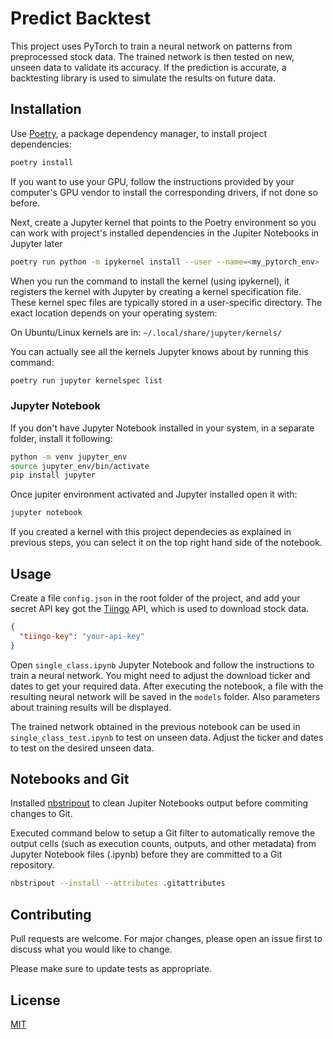 # Predict Backtest

This project uses PyTorch to train a neural network on patterns from preprocessed stock data. The trained network is then tested on new, unseen data to validate its accuracy. If the prediction is accurate, a backtesting library is used to simulate the results on future data.

## Installation

Use [Poetry](https://python-poetry.org/), a package dependency manager, to install project dependencies:

```bash
poetry install
```

If you want to use your GPU, follow the instructions provided by your computer's GPU vendor to install the corresponding drivers, if not done so before.

Next, create a Jupyter kernel that points to the Poetry environment so you can work with project's installed dependencies in the Jupiter Notebooks in Jupyter later

```bash
poetry run python -m ipykernel install --user --name=<my_pytorch_env>
```

When you run the command to install the kernel (using ipykernel), it registers the kernel with Jupyter by creating a kernel specification file. These kernel spec files are typically stored in a user-specific directory. The exact location depends on your operating system:

On Ubuntu/Linux kernels are in: `~/.local/share/jupyter/kernels/`

You can actually see all the kernels Jupyter knows about by running this command:

```bash
poetry run jupyter kernelspec list
```

### Jupyter Notebook

If you don't have Jupyter Notebook installed in your system, in a separate folder, install it following:

```bash
python -m venv jupyter_env
source jupyter_env/bin/activate
pip install jupyter
```

Once jupiter environment activated and Jupyter installed open it with:

```bash
jupyter notebook
```

If you created a kernel with this project dependecies as explained in previous steps, you can select it on the top right hand side of the notebook.

## Usage

Create a file `config.json` in the root folder of the project, and add your secret API key got the [Tiingo](https://www.tiingo.com/) API, which is used to download stock data.

```json
{
  "tiingo-key": "your-api-key"
}
```

Open `single_class.ipynb` Jupyter Notebook and follow the instructions to train a neural network. You might need to adjust the download ticker and dates to get your required data.
After executing the notebook, a file with the resulting neural network will be saved in the `models` folder. Also parameters about training results will be displayed.

The trained network obtained in the previous notebook can be used in `single_class_test.ipynb` to test on unseen data. Adjust the ticker and dates to test on the desired unseen data.

## Notebooks and Git

Installed [nbstripout](https://github.com/kynan/nbstripout) to clean Jupiter Notebooks output before commiting changes to Git.

Executed command below to setup a Git filter to automatically remove the output cells (such as execution counts, outputs, and other metadata) from Jupyter Notebook files (.ipynb) before they are committed to a Git repository.

```bash
nbstripout --install --attributes .gitattributes
```

## Contributing

Pull requests are welcome. For major changes, please open an issue first to discuss what you would like to change.

Please make sure to update tests as appropriate.

## License

[MIT](https://choosealicense.com/licenses/mit/)

